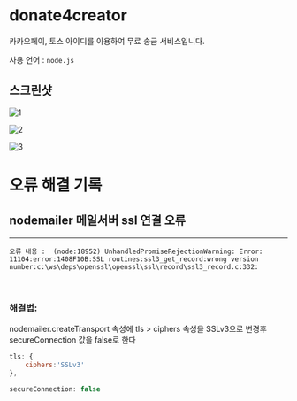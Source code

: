 # donate4creator
카카오페이, 토스 아이디를 이용하여 무료 송금 서비스입니다.

사용 언어 : `node.js`

## 스크린샷
![1](https://user-images.githubusercontent.com/72495729/174440208-cbfda54c-b38a-4691-a6ba-1dac13ef0a28.png)

![2](https://user-images.githubusercontent.com/72495729/174440233-99ad1967-ede0-4777-84de-85e31e472f52.png)

![3](https://user-images.githubusercontent.com/72495729/174440237-3fb3165a-8ed1-41e0-8537-996a61bd268f.png)


# 오류 해결 기록

## nodemailer 메일서버 ssl 연결 오류
---

`오류 내용 : 
(node:18952) UnhandledPromiseRejectionWarning: Error: 11104:error:1408F10B:SSL routines:ssl3_get_record:wrong version number:c:\ws\deps\openssl\openssl\ssl\record\ssl3_record.c:332: `

<br>

### 해결법: 

nodemailer.createTransport 속성에 tls > ciphers 속성을 SSLv3으로 변경후
secureConnection 값을 false로 한다
``` js
tls: {
    ciphers:'SSLv3'
},

secureConnection: false
```

